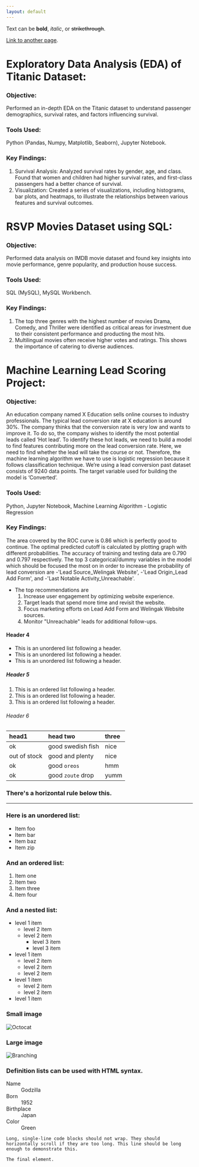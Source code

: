 ```yaml
---
layout: default
---
```


Text can be **bold**, _italic_, or ~~strikethrough~~.

[Link to another page](./another-page.html).





# Exploratory Data Analysis (EDA) of Titanic Dataset:

### Objective: 
  Performed an in-depth EDA on the Titanic dataset to understand passenger demographics, survival rates, and factors influencing survival.
### Tools Used: 
  Python (Pandas, Numpy, Matplotlib, Seaborn), Jupyter Notebook.
### Key Findings:
  1. Survival Analysis: Analyzed survival rates by gender, age, and class. Found that women and children had higher survival rates, and first-class passengers had a better chance of survival.
  2. Visualization: Created a series of visualizations, including histograms, bar plots, and heatmaps, to illustrate the relationships between various features and survival outcomes.

# RSVP Movies Dataset using SQL:

### Objective: 
  Performed data analysis on IMDB movie dataset and found key insights into movie performance, genre popularity, and production house success.
### Tools Used: 
  SQL (MySQL), MySQL Workbench.
### Key Findings:
  1. The top three genres with the highest number of movies Drama, Comedy, and Thriller were identified as critical areas for investment due to their consistent performance and producting the most hits.
  2. Multilingual movies often receive higher votes and ratings. This shows the importance of catering to diverse audiences.


# Machine Learning Lead Scoring Project: 
### Objective:
  An education company named X Education sells online courses to industry professionals. The typical lead conversion rate at X education is around 30%. The company thinks that the conversion rate is very low and wants to improve it. To do so, the company wishes to identify the most potential leads called ‘Hot lead’. To identify these hot leads, we need to build a model to find features contributing more on the lead conversion rate. Here, we need to find whether the lead will take the course or not. Therefore, the machine learning algorithm we have to use is logistic regression because it follows classification technique. We’re using a lead conversion past dataset consists of 9240 data points. The target variable used for building the model is ‘Converted’.
  
### Tools Used:
  Python, Jupyter Notebook, Machine Learning Algorithm - Logistic Regression

### Key Findings:
  The area covered by the ROC curve is 0.86 which is perfectly good to continue. The optimal predicted cutoff is calculated by plotting graph with different probabilities. The accuracy of training and testing data are 0.790 and 0.797 respectively. The top 3 categorical/dummy variables in the model which should be focused the most on in order to increase the probability of lead conversion are -'Lead Source_Welingak Website', -'Lead Origin_Lead Add Form', and -'Last Notable Activity_Unreachable'.
  - The top recommendations are
      1. Increase user engagement by optimizing website experience.
      2. Target leads that spend more time and revisit the website.
      3. Focus marketing efforts on Lead Add Form and Welingak Website sources.
      4. Monitor "Unreachable" leads for additional follow-ups.

#### Header 4

*   This is an unordered list following a header.
*   This is an unordered list following a header.
*   This is an unordered list following a header.

##### Header 5

1.  This is an ordered list following a header.
2.  This is an ordered list following a header.
3.  This is an ordered list following a header.

###### Header 6

| head1        | head two          | three |
|:-------------|:------------------|:------|
| ok           | good swedish fish | nice  |
| out of stock | good and plenty   | nice  |
| ok           | good `oreos`      | hmm   |
| ok           | good `zoute` drop | yumm  |

### There's a horizontal rule below this.

* * *

### Here is an unordered list:

*   Item foo
*   Item bar
*   Item baz
*   Item zip

### And an ordered list:

1.  Item one
1.  Item two
1.  Item three
1.  Item four

### And a nested list:

- level 1 item
  - level 2 item
  - level 2 item
    - level 3 item
    - level 3 item
- level 1 item
  - level 2 item
  - level 2 item
  - level 2 item
- level 1 item
  - level 2 item
  - level 2 item
- level 1 item

### Small image

![Octocat](https://github.githubassets.com/images/icons/emoji/octocat.png)

### Large image

![Branching](https://guides.github.com/activities/hello-world/branching.png)


### Definition lists can be used with HTML syntax.

<dl>
<dt>Name</dt>
<dd>Godzilla</dd>
<dt>Born</dt>
<dd>1952</dd>
<dt>Birthplace</dt>
<dd>Japan</dd>
<dt>Color</dt>
<dd>Green</dd>
</dl>

```
Long, single-line code blocks should not wrap. They should horizontally scroll if they are too long. This line should be long enough to demonstrate this.
```

```
The final element.
```
